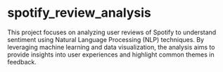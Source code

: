 # spotify_review_analysis
This project focuses on analyzing user reviews of Spotify to understand sentiment using Natural Language Processing (NLP) techniques. By leveraging machine learning and data visualization, the analysis aims to provide insights into user experiences and highlight common themes in feedback.
